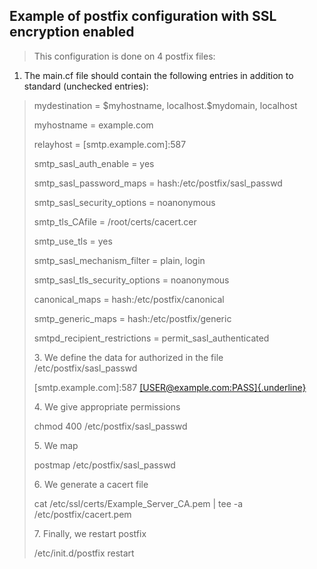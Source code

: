 Example of postfix configuration with SSL encryption enabled
------------------------------------------------------------

> This configuration is done on 4 postfix files:

1.  The main.cf file should contain the following entries in addition to
    standard (unchecked entries):

> mydestination = \$myhostname, localhost.\$mydomain, localhost
>
> myhostname = example.com
>
> relayhost = \[smtp.example.com\]:587
>
> smtp\_sasl\_auth\_enable = yes
>
> smtp\_sasl\_password\_maps = hash:/etc/postfix/sasl\_passwd
>
> smtp\_sasl\_security\_options = noanonymous
>
> smtp\_tls\_CAfile = /root/certs/cacert.cer
>
> smtp\_use\_tls = yes
>
> smtp\_sasl\_mechanism\_filter = plain, login
>
> smtp\_sasl\_tls\_security\_options = noanonymous
>
> canonical\_maps = hash:/etc/postfix/canonical
>
> smtp\_generic\_maps = hash:/etc/postfix/generic
>
> smtpd\_recipient\_restrictions = permit\_sasl\_authenticated
>
> 3\. We define the data for authorized in the file
> /etc/postfix/sasl\_passwd
>
> \[smtp.example.com\]:587
> [[USER\@example.com:PASS]{.underline}](mailto:USER@example.com:PASS)
>
> 4\. We give appropriate permissions
>
> chmod 400 /etc/postfix/sasl\_passwd
>
> 5\. We map
>
> postmap /etc/postfix/sasl\_passwd
>
> 6\. We generate a cacert file
>
> cat /etc/ssl/certs/Example\_Server\_CA.pem \| tee -a
> /etc/postfix/cacert.pem
>
> 7\. Finally, we restart postfix
>
> /etc/init.d/postfix restart
